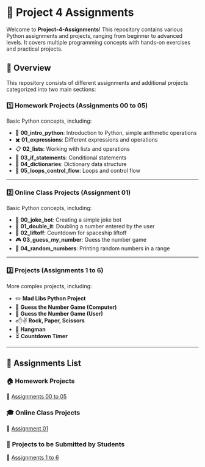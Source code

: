 
# 🚀 Project 4 Assignments

Welcome to **Project-4-Assignments**! This repository contains various Python assignments and projects, ranging from beginner to advanced levels. It covers multiple programming concepts with hands-on exercises and practical projects.

## 📌 Overview
This repository consists of different assignments and additional projects categorized into two main sections:

### 1️⃣ Homework Projects (Assignments 00 to 05)
Basic Python concepts, including:
- 🐍 **00_intro_python**: Introduction to Python, simple arithmetic operations
- ✖️ **01_expressions**: Different expressions and operations
- 📋 **02_lists**: Working with lists and operations
- 🔀 **03_if_statements**: Conditional statements
- 📖 **04_dictionaries**: Dictionary data structure
- 🔁 **05_loops_control_flow**: Loops and control flow

---

### 2️⃣  Online Class Projects (Assignment 01)
Basic Python concepts, including:
- 🐍 **00_joke_bot**: Creating a simple joke bot
- 🔄 **01_double_it**: Doubling a number entered by the user
- 🚀 **02_liftoff**: Countdown for spaceship liftoff
- 🎮 **03_guess_my_number**: Guess the number game
- 🔢 **04_random_numbers**: Printing random numbers in a range

---

### 3️⃣ Projects (Assignments 1 to 6)
More complex projects, including:
- ✏️ **Mad Libs Python Project**
- 🎯 **Guess the Number Game (Computer)**
- 🎯 **Guess the Number Game (User)**
- ✊✋✌️ **Rock, Paper, Scissors**
- 🎩 **Hangman**
- ⏳ **Countdown Timer**

---

## 📂 Assignments List

### 🏠 **Homework Projects**
📎 [Assignments 00 to 05](https://github.com/panaversity/learn-modern-ai-python/tree/main/PROJECTS/homework_projects)

### 🎓 **Online Class Projects**
📎 [Assignment 01](https://github.com/panaversity/learn-modern-ai-python/tree/main/PROJECTS/online_class_projects)

### 📝 **Projects to be Submitted by Students**
📎 [Assignments 1 to 6](https://github.com/panaversity/learn-modern-ai-python/blob/main/PROJECTS/projects_to_be_submitted_by_students/readme.md)

